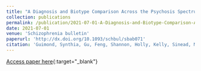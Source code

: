 ```yaml
---
title: "A Diagnosis and Biotype Comparison Across the Psychosis Spectrum: Investigating Volume and Shape Amygdala-Hippocampal Differences from the B-SNIP Study"
collection: publications
permalink: /publication/2021-07-01-A-Diagnosis-and-Biotype-Comparison-Across-the-Psychosis-Spectrum-Investigating-Volume-and-Shape-Amygdala-Hippocampal-Differences-from-the-B-SNIP-Study
date: 2021-07-01
venue: 'Schizophrenia bulletin'
paperurl: 'http://dx.doi.org/10.1093/schbul/sbab071'
citation: 'Guimond, Synthia, Gu, Feng, Shannon, Holly, Kelly, Sinead, Mike, Luke, Devenyi, Gabriel A, Chakravarty, M Mallar, Sweeney, John A, Pearlson, Godfrey, Clementz, Brett A, Tamminga, Carol, Keshavan, Matcheri, &quot;A Diagnosis and Biotype Comparison Across the Psychosis Spectrum: Investigating Volume and Shape Amygdala-Hippocampal Differences from the B-SNIP Study.&quot; Schizophrenia bulletin, 2021.'
---
```

[Access paper here](http://dx.doi.org/10.1093/schbul/sbab071){:target="_blank"}
